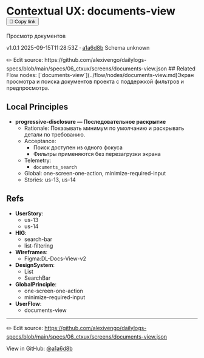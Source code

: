 # Contextual UX: documents-view <button class="copy-link" aria-label="Copy page link" onclick="window.spechubCopyLink && window.spechubCopyLink()">🔗 Copy link</button>

Просмотр документов

<p class="badges">
  <span class="badge version">v1.0.1</span>
  <span class="badge build">2025-09-15T11:28:53Z · <a href="https://github.com/alexivengo/dailylogs-specs/commit/a1a6d8b" target="_blank" rel="noopener" class="sha">a1a6d8b</a></span>
  <span class="badge schema unknown">Schema unknown</span>
</p>
✏️ Edit source: https://github.com/alexivengo/dailylogs-specs/blob/main/specs/06_ctxux/screens/documents-view.json
## Related
Flow nodes:
<span class="chip">[`documents-view`](../flow/nodes/documents-view.md)</span>Экран просмотра и поиска документов проекта с поддержкой фильтров и предпросмотра.

## Local Principles
- **progressive-disclosure — Последовательное раскрытие**
  - Rationale: Показывать минимум по умолчанию и раскрывать детали по требованию.
  - Acceptance:
    - Поиск доступен из одного фокуса
    - Фильтры применяются без перезагрузки экрана
  - Telemetry:
    - `documents_search`
  - Global: one-screen-one-action, minimize-required-input
  - Stories: us-13, us-14

## Refs
- **UserStory**:
  - us-13
  - us-14
- **HIG**:
  - search-bar
  - list-filtering
- **Wireframes**:
  - Figma:DL-Docs-View-v2
- **DesignSystem**:
  - List
  - SearchBar
- **GlobalPrinciple**:
  - one-screen-one-action
  - minimize-required-input
- **UserFlow**:
  - documents-view

---
✏️ Edit source: https://github.com/alexivengo/dailylogs-specs/blob/main/specs/06_ctxux/screens/documents-view.json

<p class="page-meta">
  View in GitHub: <a href="https://github.com/alexivengo/dailylogs-specs/commit/a1a6d8b" target="_blank" rel="noopener">@a1a6d8b</a></p>